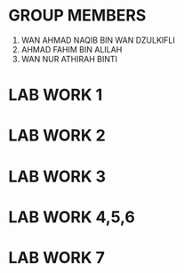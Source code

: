 # GROUP MEMBERS 

1. WAN AHMAD NAQIB BIN WAN DZULKIFLI
2. AHMAD FAHIM BIN ALILAH
3. WAN NUR ATHIRAH BINTI 

# LAB WORK 1
# LAB WORK 2
# LAB WORK 3
# LAB WORK 4,5,6
# LAB WORK 7
